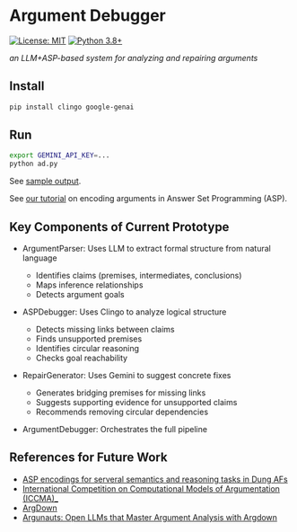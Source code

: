 # Argument Debugger

[![License: MIT](https://img.shields.io/badge/License-MIT-yellow.svg)](https://opensource.org/licenses/MIT)
[![Python 3.8+](https://img.shields.io/badge/python-3.8+-blue.svg)](https://www.python.org/downloads/)

_an LLM+ASP-based system for analyzing and repairing arguments_

## Install

```bash
pip install clingo google-genai
```

## Run

```bash
export GEMINI_API_KEY=...
python ad.py
```

See [sample output](output.txt).

See [our tutorial](TUTORIAL.md) on encoding arguments in Answer Set Programming (ASP).

## Key Components of Current Prototype

- ArgumentParser: Uses LLM to extract formal structure from natural language
  - Identifies claims (premises, intermediates, conclusions)
  - Maps inference relationships
  - Detects argument goals

- ASPDebugger: Uses Clingo to analyze logical structure
  - Detects missing links between claims
  - Finds unsupported premises
  - Identifies circular reasoning
  - Checks goal reachability

- RepairGenerator: Uses Gemini to suggest concrete fixes
  - Generates bridging premises for missing links
  - Suggests supporting evidence for unsupported claims
  - Recommends removing circular dependencies

- ArgumentDebugger: Orchestrates the full pipeline

## References for Future Work

- [ASP encodings for serveral semantics and reasoning tasks in Dung AFs](https://www.dbai.tuwien.ac.at/research/argumentation/aspartix/dung.html)
- [International Competition on Computational Models of Argumentation (ICCMA)_](https://www.argumentationcompetition.org/)
- [ArgDown](https://argdown.org/)
- [Argunauts: Open LLMs that Master Argument Analysis with Argdown](https://huggingface.co/blog/ggbetz/argunauts-intro)
